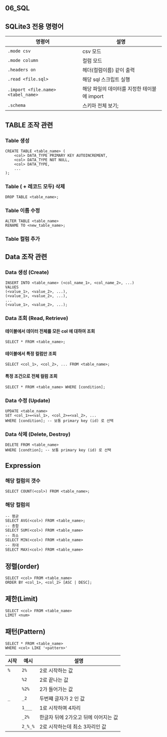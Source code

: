 ## 06_SQL

## SQLite3 전용 명령어

| 명령어                             | 설명                                        |
| ---------------------------------- | ------------------------------------------- |
| `.mode csv`                        | csv 모드                                    |
| `.mode column`                     | 컬럼 모드                                   |
| `.headers on`                      | 헤더(컬럼이름) 같이 출력                    |
| `.read <file.sql>`                 | 해당 sql 스크립트 실행                      |
| `.import <file.name> <tabel_name>` | 해당 파일의 데이터를 지정한 테이블에 import |
| `.schema`                          | 스키마 전체 보기;                           |

## TABLE 조작 관련

### Table 생성

```
CREATE TABLE <table_name> (
	<col> DATA_TYPE PRIMARY KEY AUTOINCREMENT,
    <col> DATA_TYPE NOT NULL,
    <col> DATA_TYPE,
    ...
);
```

### Table ( + 레코드 모두) 삭제

```
DROP TABLE <table_name>;
```

### Table 이름 수정

```
ALTER TABLE <table_name>
RENAME TO <new_table_name>;
```

### Table 컬럼 추가

## Data 조작 관련

### Data 생성 (Create)

```
INSERT INTO <table_name> (<col_name_1>, <col_name_2>, ...)
VALUES
(<value_1>, <value_2>, ...),
(<value_1>, <value_2>, ...),
...
(<value_1>, <value_2>, ...);
```

### Data 조회 (Read, Retrieve)

#### 테이블에서 데이터 전체를 모든 col 에 대하여 조회

```
SELECT * FROM <table_name>;
```

#### 테이블에서 특정 컬럼만 조회

```
SELECT <col_1>, <col_2>, ... FROM <table_name>;
```

#### 특정 조건으로 전체 컬럼 조회

```
SELECT * FROM <table_name> WHERE [condition];
```

### Data 수정 (Update)

```
UPDATE <table_name>
SET <col_1>=<val_1>, <col_2>=<val_2>, ...
WHERE [condition]; -- 보통 primary key (id) 로 선택
```

### Data 삭제 (Delete, Destroy)

```
DELETE FROM <table_name>
WHERE [condtion]; -- 보통 primary key (id) 로 선택
```

## Expression

### 해당 컬럼의 갯수

```
SELECT COUNT(<col>) FROM <table_name>;
```

### 해당 컬럼의

```
-- 평균
SELECT AVG(<col>) FROM <table_name>;
-- 총합
SELECT SUM(<col>) FROM <table_name>
-- 최소
SELECT MIN(<col>) FROM <table_name>
-- 최대
SELECT MAX(<col>) FROM <table_name>
```

## 정렬(order)

```
SELECT <col> FROM <table_name>
ORDER BY <col_1>, <col_2> [ASC | DESC];
```

## 제한(Limit)

```
SELECT <col> FROM <table_name>
LIMIT <num>
```

## 패턴(Pattern)

```
SELECT * FROM <table_name>
WHERE <col> LIKE '<pattern>'
```

| 시작 | 예시    | 설명                                 |
| ---- | ------- | ------------------------------------ |
| `%`  | `2%`    | 2로 시작하는 값                      |
|      | `%2`    | 2로 끝나는 값                        |
|      | `%2%`   | 2가 들어가는 값                      |
| `_`  | `_2`    | 두번쨰 글자가 2 인 값                |
|      | `1___`  | 1로 시작하며 4자리                   |
|      | `_2%`   | 한글자 뒤에 2가오고 뒤에 이어지는 값 |
|      | `2_%_%` | 2로 시작하는데 최소 3자리인 값       |